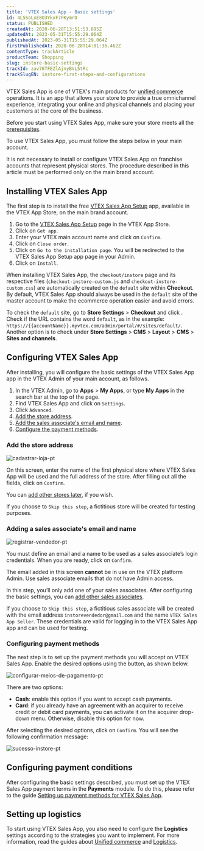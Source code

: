 ```yaml
---
title: 'VTEX Sales App - Basic settings'
id: 4L5SoLxE8O3YkxF7FKymrO
status: PUBLISHED
createdAt: 2020-06-28T13:51:53.895Z
updatedAt: 2023-05-31T15:55:29.064Z
publishedAt: 2023-05-31T15:55:29.064Z
firstPublishedAt: 2020-06-28T14:01:36.462Z
contentType: trackArticle
productTeam: Shopping
slug: instore-basic-settings
trackId: zav76TFEZlAjnyBVL5tRc
trackSlugEN: instore-first-steps-and-configurations
---
```


VTEX Sales App is one of VTEX's main products for [unified commerce](https://help.vtex.com/pt/tracks/estrategias-de-comercio-unificado--3WGDRRhc3vf1MJb9zGncnv) operations. It is an app that allows your store to provide a true omnichannel experience, integrating your online and physical channels and placing your customers at the core of the business.

<div class="alert alert-info">
<p>Before you start using VTEX Sales App, make sure your store meets all the <a href="https://help.vtex.com/pt/tracks/instore-primeiros-passos--6N0QlieWqboSVU2ehgAVAb/1wtAanSRA3g2316dw7bw8u">prerequisites</a>.</p>
</div>

To use VTEX Sales App, you must follow the steps below in your main account.

<div class="alert alert-warning">
<p> It is not necessary to install or configure VTEX Sales App on franchise accounts that represent physical stores. The procedure described in this article must be performed only on the main brand account.</p>
</div>

## Installing VTEX Sales App

The first step is to install the free [VTEX Sales App Setup](https://apps.vtex.com/vtex-instore/p) app, available in the VTEX App Store, on the main brand account.

1. Go to the [VTEX Sales App Setup](https://apps.vtex.com/vtex-instore/p) page in the VTEX App Store.
2. Click on `Get app`.
3. Enter your VTEX main account name and click on `Confirm`.
4. Click on `Close order`.
5. Click on `Go to the installation page`. You will be redirected to the VTEX Sales App Setup app page in your Admin.
6. Click on `Install`.

When installing VTEX Sales App, the `checkout/instore` page and its respective files (`checkout-instore-custom.js` and `checkout-instore-custom.css`) are automatically created on the `default` site within **Checkout**. By default, VTEX Sales App should always be used in the `default`  site of the master account to make the ecommerce operation easier and avoid errors.

To check the `default`  site, go to **Store Settings** > **Checkout** and click <i class="fas fa-cog"></i>. Check if the URL contains the word `default`, as in the example: `https://{{accountName}}.myvtex.com/admin/portal/#/sites/default/`. Another option is to check under **Store Settings** > **CMS** > **Layout** > **CMS** > **Sites and channels**.

## Configuring VTEX Sales App

After installing, you will configure the basic settings of the VTEX Sales App app in the VTEX Admin of your main account, as follows.

1. In the VTEX Admin, go to **Apps** > **My Apps**, or type **My Apps** in the search bar at the top of the page.
3. Find VTEX Sales App and click on <i class="fa-solid fa-gear"></i> `Settings`.
4. Click `Advanced`.
5. [Add the store address](#cadastre-o-endereco-da-loja).
6. [Add the sales associate's email and name](#registre-o-email-e-nome-do-vendedor).
7. [Configure the payment methods](#configure-os-meios-de-pagamento).

### Add the store address

![cadastrar-loja-pt](//images.contentful.com/alneenqid6w5/51ICHIzuWsMAwPCVwQuQoB/071ec5240f968e662badf4e828954072/cadastrar-loja-pt.png)

On this screen, enter the name of the first physical store where VTEX Sales App will be used and the full address of the store. After filling out all the fields, click on `Confirm`.

You can [add other stores later](https://help.vtex.com/pt/tracks/instore-setting-up--zav76TFEZlAjnyBVL5tRc/5PSjRstg7UU4lOm0s8aqKN), if you wish.

If you choose to `Skip this step`, a fictitious store will be created for testing purposes.

### Adding a sales associate's email and name

![registrar-vendedor-pt](//images.contentful.com/alneenqid6w5/5PvZutdPYWkm7rj4HCrlPC/0316ea7fd74dae942a64e5fdb22f3807/registrar-vendedor-pt.png)

You must define an email and a name to be used as a sales associate’s login credentials. When you are ready, click on `Confirm`.

<div class="alert alert-warning">
<p>The email added in this screen <strong>cannot</strong> be in use on the VTEX platform Admin. Use sales associate emails that do not have Admin access.</p>
</div>

In this step, you’ll only add one of your sales associates. After configuring the basic settings, you can [add other sales associates](https://help.vtex.com/pt/tracks/instore-setting-up--zav76TFEZlAjnyBVL5tRc/5PSjRstg7UU4lOm0s8aqKN).

If you choose to `Skip this step`, a fictitious sales associate will be created with the email address `instorevendedor@gmail.com` and the name `VTEX Sales App Seller`. These credentials are valid for logging in to the VTEX Sales App app and can be used for testing.

### Configuring payment methods

The next step is to set up the payment methods you will accept on VTEX Sales App. Enable the desired options using the <i class="fas fa-toggle-on"></i> button, as shown below.

![configurar-meios-de-pagamento-pt](//images.contentful.com/alneenqid6w5/3kjTg7Y2tUI5UErQBsGc02/5174724afd2987a4b8f578c1d74b87b9/configurar-meios-de-pagamento-pt.gif)

There are two options:

* **Cash**: enable this option if you want to accept cash payments.
* **Card**: if you already have an agreement with an acquirer to receive credit or debit card payments, you can activate it on the acquirer drop-down menu. Otherwise, disable this option for now.

After selecting the desired options, click on `Confirm`. You will see the following confirmation message:

![sucesso-instore-pt](//images.contentful.com/alneenqid6w5/nVSjiQuE0EXIYecELJJFQ/79a0d24adb51e7ad68f371afe5ca0491/sucesso-instore-pt.png)

## Configuring payment conditions

After configuring the basic settings described, you must set up the VTEX Sales App payment terms in the **Payments** module. To do this, please refer to the guide [Setting up payment methods for VTEX Sales App](https://help.vtex.com/pt/tracks/instore-pagamentos--43B4Nr7uZva5UdwWEt3PEy).

## Setting up logistics

To start using VTEX Sales App, you also need to configure the __Logistics__ settings according to the strategies you want to implement. For more information, read the guides about [Unified commerce](https://help.vtex.com/pt/tracks/estrategias-de-comercio-unificado--3WGDRRhc3vf1MJb9zGncnv) and [Logistics](https://help.vtex.com/pt/tracks/logistica-101--13TFDwDttPl9ki9OXQhyjx).
